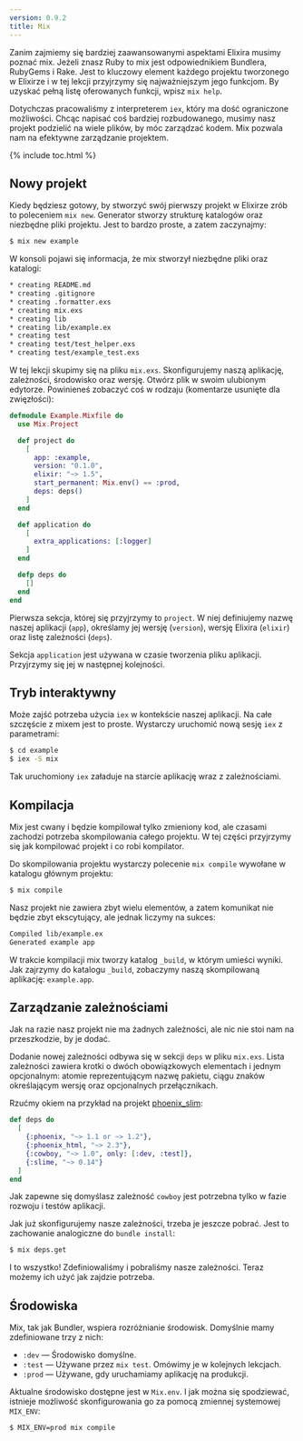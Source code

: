 ```yaml
---
version: 0.9.2
title: Mix
---
```


Zanim zajmiemy się bardziej zaawansowanymi aspektami Elixira musimy poznać mix. Jeżeli znasz Ruby to mix jest odpowiednikiem Bundlera, RubyGems i Rake. Jest to kluczowy element każdego projektu tworzonego w Elixirze i w tej lekcji przyjrzymy się najważniejszym jego funkcjom. By uzyskać pełną listę oferowanych funkcji, wpisz `mix help`.

Dotychczas pracowaliśmy z interpreterem `iex`, który ma dość ograniczone możliwości. Chcąc napisać coś bardziej rozbudowanego, musimy nasz projekt podzielić na wiele plików, by móc zarządzać kodem. Mix pozwala nam na efektywne zarządzanie projektem.

{% include toc.html %}

## Nowy projekt

Kiedy będziesz gotowy, by stworzyć swój pierwszy projekt w Elixirze zrób to poleceniem `mix new`. Generator stworzy strukturę katalogów oraz niezbędne pliki projektu. Jest to bardzo proste, a zatem zaczynajmy:

```bash
$ mix new example
```

W konsoli pojawi się informacja, że mix stworzył niezbędne pliki oraz katalogi:

```bash
* creating README.md
* creating .gitignore
* creating .formatter.exs
* creating mix.exs
* creating lib
* creating lib/example.ex
* creating test
* creating test/test_helper.exs
* creating test/example_test.exs
```

W tej lekcji skupimy się na pliku `mix.exs`. Skonfigurujemy naszą aplikację, zależności, środowisko oraz wersję. Otwórz plik w swoim ulubionym edytorze. Powinieneś zobaczyć coś w rodzaju (komentarze usunięte dla zwięzłości):

```elixir
defmodule Example.Mixfile do
  use Mix.Project

  def project do
    [
      app: :example,
      version: "0.1.0",
      elixir: "~> 1.5",
      start_permanent: Mix.env() == :prod,
      deps: deps()
    ]
  end

  def application do
    [
      extra_applications: [:logger]
    ]
  end

  defp deps do
    []
  end
end
```

Pierwsza sekcja, której się przyjrzymy to `project`.  W niej definiujemy nazwę naszej aplikacji (`app`), określamy jej wersję (`version`), wersję Elixira (`elixir`) oraz listę zależności (`deps`).

Sekcja `application` jest używana w czasie tworzenia pliku aplikacji. Przyjrzymy się jej w następnej kolejności.

## Tryb interaktywny

Może zajść potrzeba użycia `iex` w kontekście naszej aplikacji.  Na całe szczęście z mixem jest to proste. Wystarczy uruchomić nową sesję `iex` z parametrami:

```bash
$ cd example
$ iex -S mix
```

Tak uruchomiony `iex` załaduje na starcie aplikację wraz z zależnościami.

## Kompilacja

Mix jest cwany i będzie kompilował tylko zmieniony kod, ale czasami zachodzi potrzeba skompilowania całego projektu. W tej części przyjrzymy się jak kompilować projekt i co robi kompilator.

Do skompilowania projektu wystarczy polecenie `mix compile` wywołane w katalogu głównym projektu:

```bash
$ mix compile
```

Nasz projekt nie zawiera zbyt wielu elementów, a zatem komunikat nie będzie zbyt ekscytujący, ale jednak liczymy na sukces:

```bash
Compiled lib/example.ex
Generated example app
```

W trakcie kompilacji mix tworzy katalog `_build`, w którym umieści wyniki. Jak zajrzymy do katalogu `_build`, zobaczymy naszą skompilowaną aplikację: `example.app`.

## Zarządzanie zależnościami

Jak na razie nasz projekt nie ma żadnych zależności, ale nic nie stoi nam na przeszkodzie, by je dodać.

Dodanie nowej zależności odbywa się w sekcji `deps` w pliku `mix.exs`. Lista zależności zawiera krotki o dwóch obowiązkowych elementach i jednym opcjonalnym: atomie reprezentującym nazwę pakietu, ciągu znaków określającym wersję oraz opcjonalnych przełącznikach.

Rzućmy okiem na przykład na projekt [phoenix_slim](https://github.com/doomspork/phoenix_slim):

```elixir
def deps do
  [
    {:phoenix, "~> 1.1 or ~> 1.2"},
    {:phoenix_html, "~> 2.3"},
    {:cowboy, "~> 1.0", only: [:dev, :test]},
    {:slime, "~> 0.14"}
  ]
end
```

Jak zapewne się domyślasz zależność `cowboy` jest potrzebna tylko w fazie rozwoju i testów aplikacji.

Jak już skonfigurujemy nasze zależności, trzeba je jeszcze pobrać. Jest to zachowanie analogiczne do `bundle install`:

```bash
$ mix deps.get
```

I to wszystko! Zdefiniowaliśmy i pobraliśmy nasze zależności. Teraz możemy ich użyć jak zajdzie potrzeba.

## Środowiska

Mix, tak jak Bundler, wspiera rozróżnianie środowisk. Domyślnie mamy zdefiniowane trzy z nich:

+ `:dev` — Środowisko domyślne.
+ `:test` — Używane przez `mix test`. Omówimy je w kolejnych lekcjach.
+ `:prod` — Używane, gdy uruchamiamy aplikację na produkcji.

Aktualne środowisko dostępne jest w `Mix.env`.  I jak można się spodziewać, istnieje możliwość skonfigurowania go za pomocą zmiennej systemowej `MIX_ENV`:

```bash
$ MIX_ENV=prod mix compile
```

